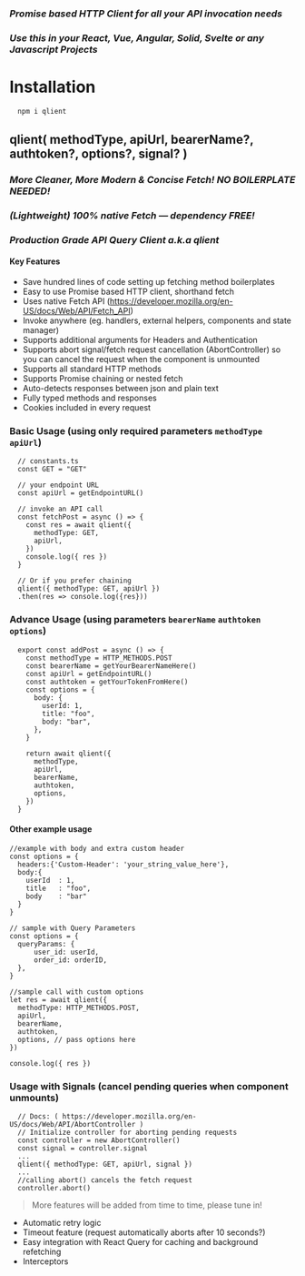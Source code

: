 ### _Promise based HTTP Client for all your API invocation needs_
### _Use this in your React, Vue, Angular, Solid, Svelte or any Javascript Projects_

# Installation
```jsx
  npm i qlient
```

## qlient( methodType, apiUrl, bearerName?, authtoken?, options?, signal? )   
  
  ### _More Cleaner, More Modern & Concise Fetch! NO BOILERPLATE NEEDED!_
  ### _(Lightweight) 100% native Fetch — dependency FREE!_
  ### _Production Grade API Query Client a.k.a qlient_
  
  #### Key Features
  - Save hundred lines of code setting up fetching method boilerplates
  - Easy to use Promise based HTTP client, shorthand fetch
  - Uses native Fetch API (https://developer.mozilla.org/en-US/docs/Web/API/Fetch_API)
  - Invoke anywhere (eg. handlers, external helpers, components and state manager)
  - Supports additional arguments for Headers and Authentication
  - Supports abort signal/fetch request cancellation (AbortController) so you can cancel the request when the component is unmounted
  - Supports all standard HTTP methods
  - Supports Promise chaining or nested fetch
  - Auto-detects responses between json and plain text
  - Fully typed methods and responses
  - Cookies included in every request

  ### Basic Usage (using only required parameters `methodType` `apiUrl`)
  ```tsx
    // constants.ts
    const GET = "GET"
    
    // your endpoint URL
    const apiUrl = getEndpointURL()

    // invoke an API call
    const fetchPost = async () => {
      const res = await qlient({
        methodType: GET,
        apiUrl,
      })
      console.log({ res })
    }

    // Or if you prefer chaining
    qlient({ methodType: GET, apiUrl })
    .then(res => console.log({res}))
  ```

  ### Advance Usage (using parameters `bearerName` `authtoken` `options`)
  ```tsx
    export const addPost = async () => {
      const methodType = HTTP_METHODS.POST
      const bearerName = getYourBearerNameHere()
      const apiUrl = getEndpointURL()
      const authtoken = getYourTokenFromHere()
      const options = {
        body: {
          userId: 1,
          title: "foo",
          body: "bar",
        },
      }

      return await qlient({
        methodType,
        apiUrl,
        bearerName,
        authtoken,
        options,
      })
    }
  ```

  #### Other example usage
  ```tsx
  //example with body and extra custom header
  const options = {
    headers:{'Custom-Header': 'your_string_value_here'},
    body:{
      userId  : 1,
      title   : "foo",
      body    : "bar"
    }
  }

  // sample with Query Parameters
  const options = {
    queryParams: {
        user_id: userId,
        order_id: orderID,
    },
  }

  //sample call with custom options
  let res = await qlient({
    methodType: HTTP_METHODS.POST,
    apiUrl,
    bearerName,
    authtoken,
    options, // pass options here
  })

  console.log({ res })
  ```

  ### Usage with Signals (cancel pending queries when component unmounts)
  ```tsx
    // Docs: ( https://developer.mozilla.org/en-US/docs/Web/API/AbortController )
    // Initialize controller for aborting pending requests
    const controller = new AbortController()
    const signal = controller.signal
    ...
    qlient({ methodType: GET, apiUrl, signal })
    ...
    //calling abort() cancels the fetch request
    controller.abort() 
  ```


> More features will be added from time to time, please tune in!
* Automatic retry logic
* Timeout feature (request automatically aborts after 10 seconds?)
* Easy integration with React Query for caching and background refetching
* Interceptors
